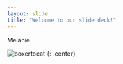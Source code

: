 ```yaml
---
layout: slide
title: "Welcome to our slide deck!"
---
```


Melanie

![boxertocat](https://octodex.github.com/images/boxertocat_octodex.jpg)
{: .center}
